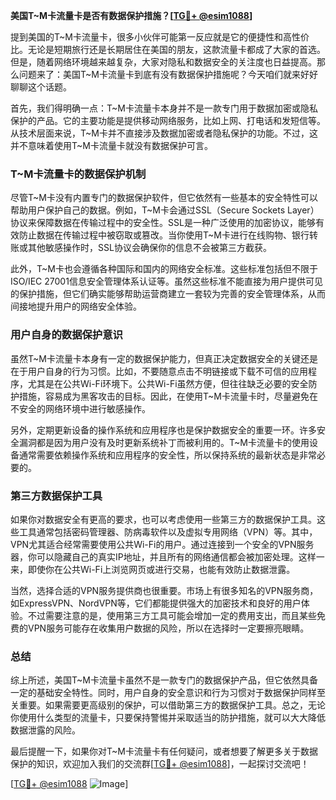 **美国T~M卡流量卡是否有数据保护措施？[[TG💪+ @esim1088](https://t.me/s/esim1088)]**

提到美国的T~M卡流量卡，很多小伙伴可能第一反应就是它的便捷性和高性价比。无论是短期旅行还是长期居住在美国的朋友，这款流量卡都成了大家的首选。但是，随着网络环境越来越复杂，大家对隐私和数据安全的关注度也日益提高。那么问题来了：美国T~M卡流量卡到底有没有数据保护措施呢？今天咱们就来好好聊聊这个话题。

首先，我们得明确一点：T~M卡流量卡本身并不是一款专门用于数据加密或隐私保护的产品。它的主要功能是提供移动网络服务，比如上网、打电话和发短信等。从技术层面来说，T~M卡并不直接涉及数据加密或者隐私保护的功能。不过，这并不意味着使用T~M卡流量卡就没有数据保护可言。

### T~M卡流量卡的数据保护机制

尽管T~M卡没有内置专门的数据保护软件，但它依然有一些基本的安全特性可以帮助用户保护自己的数据。例如，T~M卡会通过SSL（Secure Sockets Layer）协议来保障数据在传输过程中的安全性。SSL是一种广泛使用的加密协议，能够有效防止数据在传输过程中被窃取或篡改。当你使用T~M卡进行在线购物、银行转账或其他敏感操作时，SSL协议会确保你的信息不会被第三方截获。

此外，T~M卡也会遵循各种国际和国内的网络安全标准。这些标准包括但不限于ISO/IEC 27001信息安全管理体系认证等。虽然这些标准不能直接为用户提供可见的保护措施，但它们确实能够帮助运营商建立一套较为完善的安全管理体系，从而间接地提升用户的网络安全体验。

### 用户自身的数据保护意识

虽然T~M卡流量卡本身有一定的数据保护能力，但真正决定数据安全的关键还是在于用户自身的行为习惯。比如，不要随意点击不明链接或下载不可信的应用程序，尤其是在公共Wi-Fi环境下。公共Wi-Fi虽然方便，但往往缺乏必要的安全防护措施，容易成为黑客攻击的目标。因此，在使用T~M卡流量卡时，尽量避免在不安全的网络环境中进行敏感操作。

另外，定期更新设备的操作系统和应用程序也是保护数据安全的重要一环。许多安全漏洞都是因为用户没有及时更新系统补丁而被利用的。T~M卡流量卡的使用设备通常需要依赖操作系统和应用程序的安全性，所以保持系统的最新状态是非常必要的。

### 第三方数据保护工具

如果你对数据安全有更高的要求，也可以考虑使用一些第三方的数据保护工具。这些工具通常包括密码管理器、防病毒软件以及虚拟专用网络（VPN）等。其中，VPN尤其适合经常需要使用公共Wi-Fi的用户。通过连接到一个安全的VPN服务器，你可以隐藏自己的真实IP地址，并且所有的网络通信都会被加密处理。这样一来，即使你在公共Wi-Fi上浏览网页或进行交易，也能有效防止数据泄露。

当然，选择合适的VPN服务提供商也很重要。市场上有很多知名的VPN服务商，如ExpressVPN、NordVPN等，它们都能提供强大的加密技术和良好的用户体验。不过需要注意的是，使用第三方工具可能会增加一定的费用支出，而且某些免费的VPN服务可能存在收集用户数据的风险，所以在选择时一定要擦亮眼睛。

### 总结

综上所述，美国T~M卡流量卡虽然不是一款专门的数据保护产品，但它依然具备一定的基础安全特性。同时，用户自身的安全意识和行为习惯对于数据保护同样至关重要。如果需要更高级别的保护，可以借助第三方的数据保护工具。总之，无论你使用什么类型的流量卡，只要保持警惕并采取适当的防护措施，就可以大大降低数据泄露的风险。

最后提醒一下，如果你对T~M卡流量卡有任何疑问，或者想要了解更多关于数据保护的知识，欢迎加入我们的交流群[[TG💪+ @esim1088](https://t.me/s/esim1088)]，一起探讨交流吧！

[[TG💪+ @esim1088](https://t.me/s/esim1088) ![Image](https://i.postimg.cc/4NQfJmqS/Snipaste-2025-05-13-00-14-12.png)]